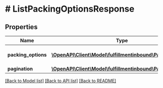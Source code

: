 # # ListPackingOptionsResponse

## Properties

Name | Type | Description | Notes
------------ | ------------- | ------------- | -------------
**packing_options** | [**\OpenAPI\Client\Model\fulfillmentinbound\PackingOption[]**](PackingOption.md) | List of packing options. |
**pagination** | [**\OpenAPI\Client\Model\fulfillmentinbound\Pagination**](Pagination.md) |  | [optional]

[[Back to Model list]](../../README.md#models) [[Back to API list]](../../README.md#endpoints) [[Back to README]](../../README.md)
